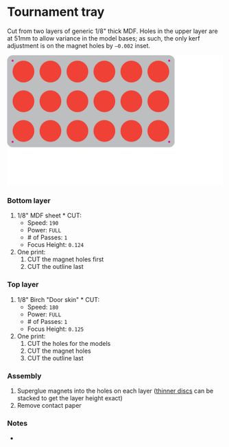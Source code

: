 # Tournament tray
Cut from two layers of generic 1/8" thick MDF. Holes in the upper layer are at 51mm to allow variance in the model bases; as such, the only kerf adjustment is on the magnet holes by `–0.002` inset.


![](tray%2000.svg)

### Bottom layer
  1. 1/8" MDF sheet
    * CUT:
        * Speed: `190`
        * Power: `FULL`
        * \# of Passes: `1`
        * Focus Height: `0.124`
  2. One print:
        1. CUT the magnet holes first
        2. CUT the outline last


### Top layer
  1. 1/8" Birch "Door skin"
    * CUT:
        * Speed: `180`
        * Power: `FULL`
        * \# of Passes: `1`
        * Focus Height: `0.125`
  2. One print:
        1. CUT the holes for the models
        2. CUT the magnet holes
        3. CUT the outline last


### Assembly
  1. Superglue magnets into the holes on each layer ([thinner discs](https://www.kjmagnetics.com/proddetail.asp?prod=D201-N52) can be stacked to get the layer height exact)
  2. Remove contact paper


### Notes
  *
